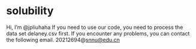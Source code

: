# solubility

Hi, I’m @jpliuhaha If you need to use our code, you need to process the data set delaney.csv first. If you encounter any problems, you can contact the following email. 20212694@snnu@edu.cn


